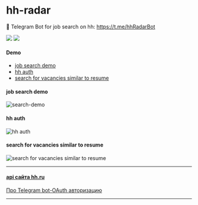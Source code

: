# hh-radar
🤖 Telegram Bot for job search on hh: https://t.me/hhRadarBot

![](https://img.shields.io/github/languages/top/never-sleeps/hh-radar)
![](https://img.shields.io/github/license/never-sleeps/hh-radar)

#### Demo
- [job search demo](#job-search-demo)
- [hh auth](#hh-auth)
- [search for vacancies similar to resume](#search-for-vacancies-similar-to-resume)


#### job search demo
![search-demo](https://github.com/never-sleeps/hh-radar/blob/documentations/demo/search-demo.gif)

#### hh auth
![hh auth]()

#### search for vacancies similar to resume
![search for vacancies similar to resume]()

-------------------------------------------------------------------------------
#### **[api сайта hh.ru ](https://github.com/hhru/api/blob/master/README.md#headhunter-api)**
[Про Telegram bot-OAuth авторизацию](https://coderoad.ru/37264827/Telegram-bot-OAuth-%D0%B0%D0%B2%D1%82%D0%BE%D1%80%D0%B8%D0%B7%D0%B0%D1%86%D0%B8%D1%8F)

-------------------------------------------------------------------------------

